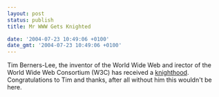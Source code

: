```yaml
---
layout: post
status: publish
title: Mr WWW Gets Knighted

date: '2004-07-23 10:49:06 +0100'
date_gmt: '2004-07-23 10:49:06 +0100'
---
```

Tim Berners-Lee, the inventor of the World Wide Web and irector of the World Wide Web Consortium (W3C) has received a <a href="http://www.w3.org/2004/07/timbl_congratulations">knighthood</a>. 
Congratulations to Tim and thanks, after all without him this wouldn't be here.
